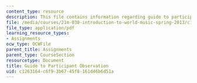 ```yaml
---
content_type: resource
description: This file contains information regarding guide to participant observation.
file: /media/courses/21m-030-introduction-to-world-music-spring-2013/c1263164c6f93b6745f8161d46b6d51a_MIT21M_030S13_paper2Partob.pdf
file_type: application/pdf
learning_resource_types:
- Assignments
ocw_type: OCWFile
parent_title: Assignments
parent_type: CourseSection
resourcetype: Document
title: Guide to Participant Observation
uid: c1263164-c6f9-3b67-45f8-161d46b6d51a
---
```

